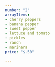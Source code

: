 ```yaml
---
number: "2"
arrayItems:
- cherry peppers
- banana pepper
- sweet pepper
- lettuce and tomato
- pickles
- ranch
- marinara
price: "$.50"

---
```

